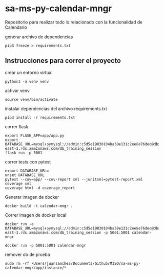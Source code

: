 # sa-ms-py-calendar-mngr
Repositorio para realizar todo lo relacionado con la funcionalidad de Calendario



generar archivo de dependencias
```
pip3 freeze > requirements.txt
```

## Instrucciones para correr el proyecto

crear un entorno virtual
```
python3 -m venv venv
```
activar venv
```
source venv/bin/activate
```
instalar dependencias del archivo requirements.txt
```
pip3 install -r requirements.txt
```

correr flask
```
export FLASK_APP=app/app.py
export DATABASE_URL=mysql+pymysql://admin:c5d5e19030104ba38e131c2ee8e76dec@dbsportapprestore.cvweuasge1pc.us-east-1.rds.amazonaws.com/db_training_session
flask run -p 5001
```

correr tests con pytest
```
export DATABASE_URL=
unset DATABASE_URL
pytest --cov=app/ --cov-report xml --junitxml=pytest-report.xml
coverage xml
coverage html -d coverage_report
```

Generar imagen de docker
```
docker build -t calendar-mngr .
```

Correr imagen de docker local
```
docker run -e DATABASE_URL=mysql+pymysql://admin:c5d5e19030104ba38e131c2ee8e76dec@dbsportapprestore.cvweuasge1pc.us-east-1.rds.amazonaws.com/db_training_session -p 5001:5001 calendar-mngr

docker run -p 5001:5001 calendar-mngr
```

remover db de prueba
```
sudo rm -rf /Users/juansanchez/Documents/Github/MISO/sa-ms-py-calendar-mngr/app/instance/*
```